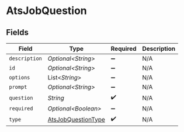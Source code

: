 # AtsJobQuestion


## Fields

| Field                                                           | Type                                                            | Required                                                        | Description                                                     |
| --------------------------------------------------------------- | --------------------------------------------------------------- | --------------------------------------------------------------- | --------------------------------------------------------------- |
| `description`                                                   | *Optional\<String>*                                             | :heavy_minus_sign:                                              | N/A                                                             |
| `id`                                                            | *Optional\<String>*                                             | :heavy_minus_sign:                                              | N/A                                                             |
| `options`                                                       | List\<*String*>                                                 | :heavy_minus_sign:                                              | N/A                                                             |
| `prompt`                                                        | *Optional\<String>*                                             | :heavy_minus_sign:                                              | N/A                                                             |
| `question`                                                      | *String*                                                        | :heavy_check_mark:                                              | N/A                                                             |
| `required`                                                      | *Optional\<Boolean>*                                            | :heavy_minus_sign:                                              | N/A                                                             |
| `type`                                                          | [AtsJobQuestionType](../../models/shared/AtsJobQuestionType.md) | :heavy_check_mark:                                              | N/A                                                             |